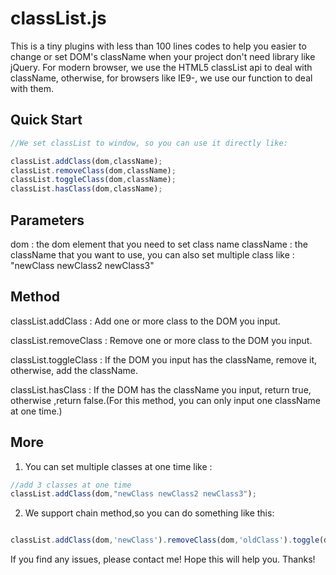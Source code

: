 # classList.js #

This is a tiny plugins with less than 100 lines codes to help you easier to change or set DOM's className when your project don't need library like jQuery. 
For modern browser, we use the HTML5 classList api to deal with className, otherwise, for browsers like IE9-, we use our function to deal with them.

## Quick Start ##

```javascript
//We set classList to window, so you can use it directly like:

classList.addClass(dom,className);
classList.removeClass(dom,className);
classList.toggleClass(dom,className);
classList.hasClass(dom,className);
```

## Parameters ##

dom : the dom element that you need to set class name
className : the className that you want to use, 
			you can also set multiple class like : "newClass newClass2 newClass3"

## Method ##

classList.addClass    : Add one or more class to the DOM you input.

classList.removeClass : Remove one or more class to the DOM you input.

classList.toggleClass : If the DOM you input has the className, remove it, otherwise, add the className.

classList.hasClass    : If the DOM has the className you input, return true, otherwise ,return false.(For this method, you can only input one className at one time.)

## More ##

1. You can set multiple classes at one time like :

```javascript
//add 3 classes at one time
classList.addClass(dom,"newClass newClass2 newClass3");
```
2. We support chain method,so you can do something like this:

```javascript

classList.addClass(dom,'newClass').removeClass(dom,'oldClass').toggle(dom,'newClass oldClass');

```
If you find any issues, please contact me! 
Hope this will help you.
Thanks!
